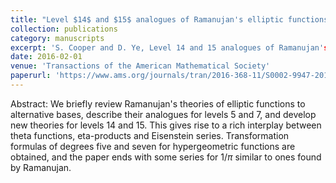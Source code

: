 ```yaml
---
title: "Level $14$ and $15$ analogues of Ramanujan's elliptic functions to alternative bases"
collection: publications
category: manuscripts
excerpt: 'S. Cooper and D. Ye, Level 14 and 15 analogues of Ramanujan's elliptic functions to alternative bases, Transactions of the American Mathematical Society, 368 (2016), 7883-7910'
date: 2016-02-01
venue: 'Transactions of the American Mathematical Society'
paperurl: 'https://www.ams.org/journals/tran/2016-368-11/S0002-9947-2015-06658-6'
---
```


Abstract:  We briefly review Ramanujan's theories of elliptic functions to alternative bases, describe their analogues for levels 5 and 7, and develop new theories for levels 14 and 15. This gives rise to a rich interplay between theta functions, eta-products and Eisenstein series. Transformation formulas of degrees five and seven for hypergeometric functions are obtained, and the paper ends with some series for $1/\pi$ similar to ones found by Ramanujan.
